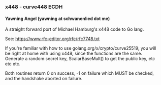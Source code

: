 ### x448 - curve448 ECDH
#### Yawning Angel (yawning at schwanenlied dot me)

A straight forward port of Michael Hamburg's x448 code to Go lang.

See: https://www.rfc-editor.org/rfc/rfc7748.txt

If you're familiar with how to use golang.org/x/crypto/curve25519, you will be
right at home with using x448, since the functions are the same.  Generate a
random secret key, ScalarBaseMult() to get the public key, etc etc etc.

Both routines return 0 on success, -1 on failure which MUST be checked, and
the handshake aborted on failure.
